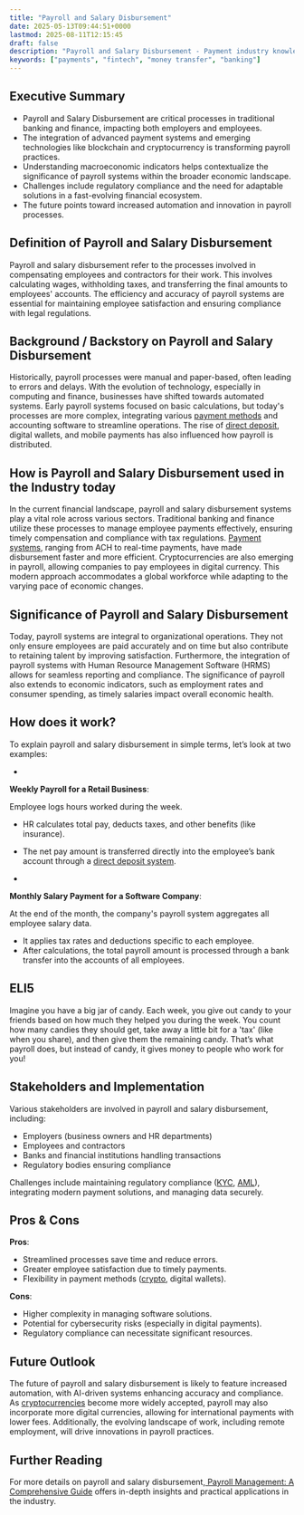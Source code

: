 ```yaml
---
title: "Payroll and Salary Disbursement"
date: 2025-05-13T09:44:51+0000
lastmod: 2025-08-11T12:15:45
draft: false
description: "Payroll and Salary Disbursement - Payment industry knowledge and insights"
keywords: ["payments", "fintech", "money transfer", "banking"]
---
```


## Executive Summary

- Payroll and Salary Disbursement are critical processes in traditional banking and finance, impacting both employers and employees.
- The integration of advanced payment systems and emerging technologies like blockchain and cryptocurrency is transforming payroll practices.
- Understanding macroeconomic indicators helps contextualize the significance of payroll systems within the broader economic landscape.
- Challenges include regulatory compliance and the need for adaptable solutions in a fast-evolving financial ecosystem.
- The future points toward increased automation and innovation in payroll processes.

## Definition of Payroll and Salary Disbursement
Payroll and salary disbursement refer to the processes involved in compensating employees and contractors for their work. This involves calculating wages, withholding taxes, and transferring the final amounts to employees' accounts. The efficiency and accuracy of payroll systems are essential for maintaining employee satisfaction and ensuring compliance with legal regulations.

## Background / Backstory on Payroll and Salary Disbursement
Historically, payroll processes were manual and paper-based, often leading to errors and delays. With the evolution of technology, especially in computing and finance, businesses have shifted towards automated systems. Early payroll systems focused on basic calculations, but today's processes are more complex, integrating various [payment methods](https://faisalkhanllc.xyz/resources/payments-wiki/payment-methods-apms/) and accounting software to streamline operations. The rise of [direct deposit](https://faisalkhanllc.xyz/resources/payments-wiki/direct-deposit/), digital wallets, and mobile payments has also influenced how payroll is distributed.

## How is Payroll and Salary Disbursement used in the Industry today
In the current financial landscape, payroll and salary disbursement systems play a vital role across various sectors. Traditional banking and finance utilize these processes to manage employee payments effectively, ensuring timely compensation and compliance with tax regulations. [Payment systems](https://faisalkhanllc.xyz/resources/payments-wiki/automated-clearing-house-ach/), ranging from ACH to real-time payments, have made disbursement faster and more efficient. Cryptocurrencies are also emerging in payroll, allowing companies to pay employees in digital currency. This modern approach accommodates a global workforce while adapting to the varying pace of economic changes.

## Significance of Payroll and Salary Disbursement 
Today, payroll systems are integral to organizational operations. They not only ensure employees are paid accurately and on time but also contribute to retaining talent by improving satisfaction. Furthermore, the integration of payroll systems with Human Resource Management Software (HRMS) allows for seamless reporting and compliance. The significance of payroll also extends to economic indicators, such as employment rates and consumer spending, as timely salaries impact overall economic health.

## How does it work?
To explain payroll and salary disbursement in simple terms, let’s look at two examples:

- 
**Weekly Payroll for a Retail Business**:

Employee logs hours worked during the week.
- HR calculates total pay, deducts taxes, and other benefits (like insurance).
- The net pay amount is transferred directly into the employee’s bank account through a [direct deposit system](https://faisalkhanllc.xyz/resources/payments-wiki/direct-deposit/).

- 
**Monthly Salary Payment for a Software Company**:

At the end of the month, the company's payroll system aggregates all employee salary data.
- It applies tax rates and deductions specific to each employee.
- After calculations, the total payroll amount is processed through a bank transfer into the accounts of all employees.

## ELI5
Imagine you have a big jar of candy. Each week, you give out candy to your friends based on how much they helped you during the week. You count how many candies they should get, take away a little bit for a 'tax' (like when you share), and then give them the remaining candy. That’s what payroll does, but instead of candy, it gives money to people who work for you!

## Stakeholders and Implementation
Various stakeholders are involved in payroll and salary disbursement, including:

- Employers (business owners and HR departments)
- Employees and contractors
- Banks and financial institutions handling transactions
- Regulatory bodies ensuring compliance

Challenges include maintaining regulatory compliance ([KYC](https://faisalkhanllc.xyz/resources/payments-wiki/know-your-customer-kyc/), [AML](https://faisalkhanllc.xyz/resources/payments-wiki/anti-money-laundering-aml/)), integrating modern payment solutions, and managing data securely.

## Pros & Cons
**Pros**:

- Streamlined processes save time and reduce errors.
- Greater employee satisfaction due to timely payments.
- Flexibility in payment methods ([crypto](https://faisalkhanllc.xyz/resources/payments-wiki/cryptocurrency/), digital wallets).

**Cons**:

- Higher complexity in managing software solutions.
- Potential for cybersecurity risks (especially in digital payments).
- Regulatory compliance can necessitate significant resources.

## Future Outlook
The future of payroll and salary disbursement is likely to feature increased automation, with AI-driven systems enhancing accuracy and compliance. As [cryptocurrencies](https://faisalkhanllc.xyz/resources/payments-wiki/cryptocurrency/) become more widely accepted, payroll may also incorporate more digital currencies, allowing for international payments with lower fees. Additionally, the evolving landscape of work, including remote employment, will drive innovations in payroll practices.

## Further Reading
For more details on payroll and salary disbursement,[ Payroll Management: A Comprehensive Guide](https://www.goodreads.com/book/show/204265645-payroll-management) offers in-depth insights and practical applications in the industry.